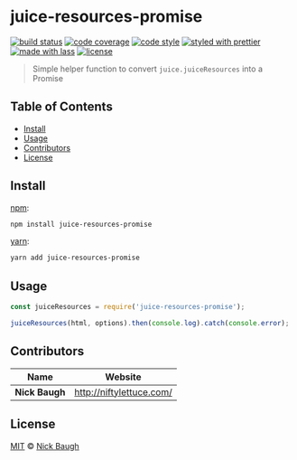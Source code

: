 # juice-resources-promise

[![build status](https://img.shields.io/travis/niftylettuce/juice-resources-promise.svg)](https://travis-ci.org/niftylettuce/juice-resources-promise)
[![code coverage](https://img.shields.io/codecov/c/github/niftylettuce/juice-resources-promise.svg)](https://codecov.io/gh/niftylettuce/juice-resources-promise)
[![code style](https://img.shields.io/badge/code_style-XO-5ed9c7.svg)](https://github.com/sindresorhus/xo)
[![styled with prettier](https://img.shields.io/badge/styled_with-prettier-ff69b4.svg)](https://github.com/prettier/prettier)
[![made with lass](https://img.shields.io/badge/made_with-lass-95CC28.svg)](https://lass.js.org)
[![license](https://img.shields.io/github/license/niftylettuce/juice-resources-promise.svg)](<>)

> Simple helper function to convert `juice.juiceResources` into a Promise


## Table of Contents

* [Install](#install)
* [Usage](#usage)
* [Contributors](#contributors)
* [License](#license)


## Install

[npm][]:

```sh
npm install juice-resources-promise
```

[yarn][]:

```sh
yarn add juice-resources-promise
```


## Usage

```js
const juiceResources = require('juice-resources-promise');

juiceResources(html, options).then(console.log).catch(console.error);
```


## Contributors

| Name           | Website                    |
| -------------- | -------------------------- |
| **Nick Baugh** | <http://niftylettuce.com/> |


## License

[MIT](LICENSE) © [Nick Baugh](http://niftylettuce.com/)


## 

[npm]: https://www.npmjs.com/

[yarn]: https://yarnpkg.com/
